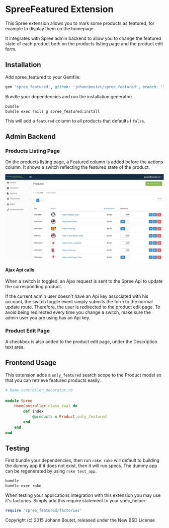 # SpreeFeatured Extension

This Spree extension allows you to mark some products as featured, for example to display them on the homepage.

It integrates with Spree admin backend to allow you to change the featured state of each product both on the products listing page and the product edit form.

## Installation

Add spree_featured to your Gemfile:

```ruby
gem 'spree_featured', github: 'johannboutet/spree_featured', branch: '3-0-stable'
```

Bundle your dependencies and run the installation generator:

```shell
bundle
bundle exec rails g spree_featured:install
```

This will add a `featured` column to all products that defaults t `false`.

## Admin Backend

### Products Listing Page

On the products listing page, a Featured column is added before the actions column. It shows a switch reflecting the featured state of the product.

![Admin switches](/docs/admin.jpg)

#### Ajax Api calls

When a switch is toggled, an Ajax request is sent to the Spree Api to update the corresponding product.

If the current admin user doesn't have an Api key associated with his account, the switch toggle event simply submits the form to the normal update route. Therefore, the user is redirected to the product edit page.
To avoid being redirected every time you change a switch, make sure the admin user you are using has an Api key.

### Product Edit Page

A checkbox is also added to the product edit page, under the Description text area.

## Frontend Usage

This extension adds a `only_featured` search scope to the Product model so that you can retrieve featured products easily. 

```ruby
# home_controller_decorator.rb

module Spree
	HomeController.class_eval do
		def index
			@products = Product.only_featured
		end
	end
end
```

## Testing

First bundle your dependencies, then run `rake`. `rake` will default to building the dummy app if it does not exist, then it will run specs. The dummy app can be regenerated by using `rake test_app`.

```shell
bundle
bundle exec rake
```

When testing your applications integration with this extension you may use it's factories.
Simply add this require statement to your spec_helper:

```ruby
require 'spree_featured/factories'
```

Copyright (c) 2015 Johann Boutet, released under the New BSD License
